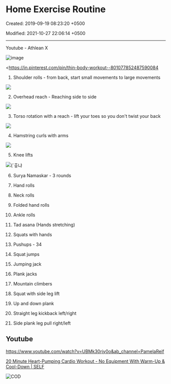 # Home Exercise Routine

Created: 2019-09-19 08:23:20 +0500

Modified: 2021-10-27 22:06:14 +0500

---

Youtube - Athlean X

![image](media/Exercise---Stretching_Home-Exercise-Routine-image1.jpg)

<https://in.pinterest.com/pin/thin-body-workout--801077852487590084

1.  Shoulder rolls - from back, start small movements to large movements

![](media/Exercise---Stretching_Home-Exercise-Routine-image2.png)

2.  Overhead reach - Reaching side to side

![](media/Exercise---Stretching_Home-Exercise-Routine-image3.png)

3.  Torso rotation with a reach - lift your toes so you don't twist your back

![](media/Exercise---Stretching_Home-Exercise-Routine-image4.png)

4.  Hamstring curls with arms

![](media/Exercise---Stretching_Home-Exercise-Routine-image5.png)

5.  Knee lifts

![(`츻냐 ](media/Exercise---Stretching_Home-Exercise-Routine-image6.png)

6.  Surya Namaskar - 3 rounds

7.  Hand rolls

8.  Neck rolls

9.  Folded hand rolls

10. Ankle rolls

11. Tad asana (Hands stretching)

12. Squats with hands

13. Pushups - 34

14. Squat jumps

15. Jumping jack

16. Plank jacks

17. Mountain climbers

18. Squat with side leg lift

19. Up and down plank

20. Straight leg kickback left/right

21. Side plank leg pull right/left

## Youtube

<https://www.youtube.com/watch?v=UBMk30rjy0o&ab_channel=PamelaReif>

[20 Minute Heart-Pumping Cardio Workout - No Equipment With Warm-Up & Cool-Down | SELF](http://youtube.com/watch?v=vncKnAPhgtg&ab_channel=SELF)

![COD ](media/Exercise---Stretching_Home-Exercise-Routine-image7.jpg)

